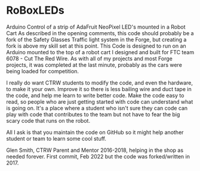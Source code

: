 # RoBoxLEDs
Arduino Control of a strip of AdaFruit NeoPixel LED's mounted in a Robot Cart
As described in the opening comments, this code should probably be a fork of the Safety Glasses Traffic light system
in the Forge, but creating a fork is above my skill set at this point. This Code is designed to run on an Arduino
mounted to the top of a robot cart I designed and built for FTC team 6078 - Cut The Red Wire. As with all of my projects
and most Forge projects, it was completed at the last minute, probably as the cars were being loaded for competition.

I really do want CTRW students to modify the code, and even the hardware, to make it your own. Improve it so there is
less bailing wire and duct tape in the code, and help me learn to write better code. Make the code easy to read, so
people who are just getting started with code can understand what is going on. It's a place where a student who 
isn't sure they can code can play with code that contributes to the team but not have to fear the big scary code
that runs on the robot.

All I ask is that you maintain the code on GitHub so it might help another student or team to learn some cool stuff.

Glen Smith, CTRW Parent and Mentor 2016-2018, helping in the shop as needed forever.
First commit, Feb 2022 but the code was forked/written in 2017.
